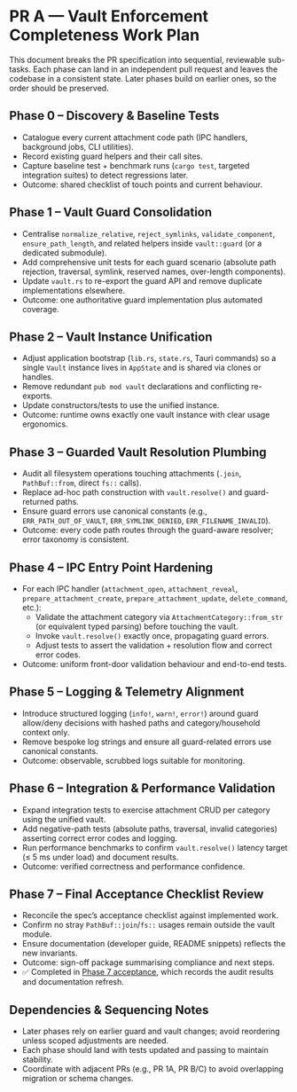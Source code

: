 # PR A — Vault Enforcement Completeness Work Plan

This document breaks the PR specification into sequential, reviewable sub-tasks. Each phase can land in an independent pull request and leaves the codebase in a consistent state. Later phases build on earlier ones, so the order should be preserved.

## Phase 0 – Discovery & Baseline Tests
- Catalogue every current attachment code path (IPC handlers, background jobs, CLI utilities).
- Record existing guard helpers and their call sites.
- Capture baseline test + benchmark runs (`cargo test`, targeted integration suites) to detect regressions later.
- Outcome: shared checklist of touch points and current behaviour.

## Phase 1 – Vault Guard Consolidation
- Centralise `normalize_relative`, `reject_symlinks`, `validate_component`, `ensure_path_length`, and related helpers inside `vault::guard` (or a dedicated submodule).
- Add comprehensive unit tests for each guard scenario (absolute path rejection, traversal, symlink, reserved names, over-length components).
- Update `vault.rs` to re-export the guard API and remove duplicate implementations elsewhere.
- Outcome: one authoritative guard implementation plus automated coverage.

## Phase 2 – Vault Instance Unification
- Adjust application bootstrap (`lib.rs`, `state.rs`, Tauri commands) so a single `Vault` instance lives in `AppState` and is shared via clones or handles.
- Remove redundant `pub mod vault` declarations and conflicting re-exports.
- Update constructors/tests to use the unified instance.
- Outcome: runtime owns exactly one vault instance with clear usage ergonomics.

## Phase 3 – Guarded Vault Resolution Plumbing
- Audit all filesystem operations touching attachments (`.join`, `PathBuf::from`, direct `fs::` calls).
- Replace ad-hoc path construction with `vault.resolve()` and guard-returned paths.
- Ensure guard errors use canonical constants (e.g., `ERR_PATH_OUT_OF_VAULT`, `ERR_SYMLINK_DENIED`, `ERR_FILENAME_INVALID`).
- Outcome: every code path routes through the guard-aware resolver; error taxonomy is consistent.

## Phase 4 – IPC Entry Point Hardening
- For each IPC handler (`attachment_open`, `attachment_reveal`, `prepare_attachment_create`, `prepare_attachment_update`, `delete_command`, etc.):
  - Validate the attachment category via `AttachmentCategory::from_str` (or equivalent typed parsing) before touching the vault.
  - Invoke `vault.resolve()` exactly once, propagating guard errors.
  - Adjust tests to assert the validation + resolution flow and correct error codes.
- Outcome: uniform front-door validation behaviour and end-to-end tests.

## Phase 5 – Logging & Telemetry Alignment
- Introduce structured logging (`info!`, `warn!`, `error!`) around guard allow/deny decisions with hashed paths and category/household context only.
- Remove bespoke log strings and ensure all guard-related errors use canonical constants.
- Outcome: observable, scrubbed logs suitable for monitoring.

## Phase 6 – Integration & Performance Validation
- Expand integration tests to exercise attachment CRUD per category using the unified vault.
- Add negative-path tests (absolute paths, traversal, invalid categories) asserting correct error codes and logging.
- Run performance benchmarks to confirm `vault.resolve()` latency target (≤ 5 ms under load) and document results.
- Outcome: verified correctness and performance confidence.

## Phase 7 – Final Acceptance Checklist Review
- Reconcile the spec’s acceptance checklist against implemented work.
- Confirm no stray `PathBuf::join`/`fs::` usages remain outside the vault module.
- Ensure documentation (developer guide, README snippets) reflects the new invariants.
- Outcome: sign-off package summarising compliance and next steps.
- ✅ Completed in [Phase 7 acceptance](prA_phase7_acceptance.md), which records the audit results and documentation refresh.

## Dependencies & Sequencing Notes
- Later phases rely on earlier guard and vault changes; avoid reordering unless scoped adjustments are needed.
- Each phase should land with tests updated and passing to maintain stability.
- Coordinate with adjacent PRs (e.g., PR 1A, PR B/C) to avoid overlapping migration or schema changes.

